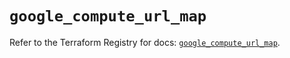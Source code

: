 # `google_compute_url_map`

Refer to the Terraform Registry for docs: [`google_compute_url_map`](https://registry.terraform.io/providers/hashicorp/google/5.32.0/docs/resources/compute_url_map).
